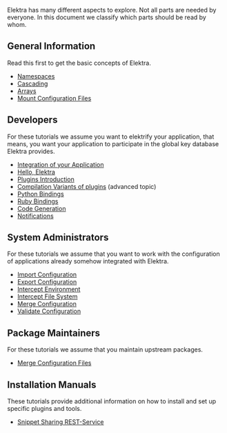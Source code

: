 Elektra has many different aspects to explore.
Not all parts are needed by everyone.
In this document we classify which parts should
be read by whom.

## General Information

Read this first to get the basic concepts of Elektra.

- [Namespaces](namespaces.md)
- [Cascading](cascading.md)
- [Arrays](arrays.md)
- [Mount Configuration Files](mount.md)

## Developers

For these tutorials we assume you want to elektrify your
application, that means, you want your application
to participate in the global key database Elektra
provides.

- [Integration of your Application](application-integration.md)
- [Hello, Elektra](hello-elektra.md)
- [Plugins Introduction](plugins.md)
- [Compilation Variants of plugins](compilation-variants.md) (advanced topic)
- [Python Bindings](python-kdb.md)
- [Ruby Bindings](/src/bindings/swig/ruby/README.md)
- [Code Generation](/src/tools/gen/README.md)
- [Notifications](notifications.md)

## System Administrators

For these tutorials we assume that you want to
work with the configuration of applications
already somehow integrated with Elektra.

- [Import Configuration](import.md)
- [Export Configuration](export.md)
- [Intercept Environment](/src/bindings/intercept/env/README.md)
- [Intercept File System](/src/bindings/intercept/fs/README.md)
- [Merge Configuration](merge.md)
- [Validate Configuration](validation.md)

## Package Maintainers

For these tutorials we assume that you maintain
upstream packages.

- [Merge Configuration Files](elektra-merge-integration.md)

## Installation Manuals

These tutorials provide additional information on how to
install and set up specific plugins and tools.

- [Snippet Sharing REST-Service](snippet-sharing-rest-service.md)
